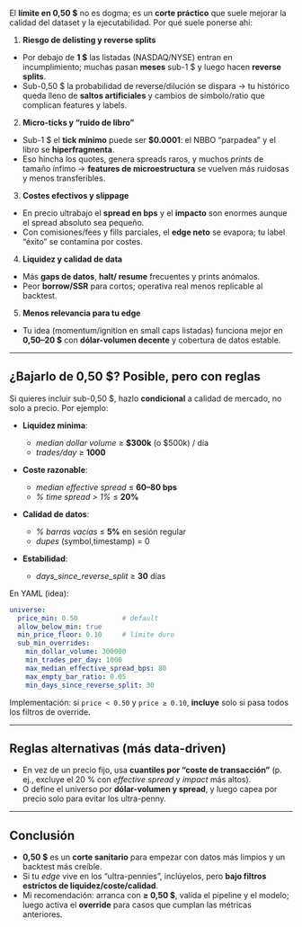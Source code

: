 El **límite en 0,50 $** no es dogma; es un **corte práctico** que suele mejorar la calidad del dataset y la ejecutabilidad. Por qué suele ponerse ahí:

1. **Riesgo de delisting y reverse splits**

* Por debajo de **1 $** las listadas (NASDAQ/NYSE) entran en incumplimiento; muchas pasan **meses** sub-1 $ y luego hacen **reverse splits**.
* Sub-0,50 $ la probabilidad de reverse/dilución se dispara → tu histórico queda lleno de **saltos artificiales** y cambios de símbolo/ratio que complican features y labels.

2. **Micro-ticks y “ruido de libro”**

* Sub-1 $ el **tick mínimo** puede ser **$0.0001**: el NBBO “parpadea” y el libro se **hiperfragmenta**.
* Eso hincha los quotes, genera spreads raros, y muchos *prints* de tamaño ínfimo → **features de microestructura** se vuelven más ruidosas y menos transferibles.

3. **Costes efectivos y slippage**

* En precio ultrabajo el **spread en bps** y el **impacto** son enormes aunque el spread absoluto sea pequeño.
* Con comisiones/fees y fills parciales, el **edge neto** se evapora; tu label “éxito” se contamina por costes.

4. **Liquidez y calidad de data**

* Más **gaps de datos**, **halt/ resume** frecuentes y prints anómalos.
* Peor **borrow/SSR** para cortos; operativa real menos replicable al backtest.

5. **Menos relevancia para tu edge**

* Tu idea (momentum/ignition en small caps listadas) funciona mejor en **0,50–20 $** con **dólar-volumen decente** y cobertura de datos estable.

---

## ¿Bajarlo de 0,50 $? Posible, pero con reglas

Si quieres incluir sub-0,50 $, hazlo **condicional** a calidad de mercado, no solo a precio. Por ejemplo:

* **Liquidez mínima**:

  * *median dollar volume* ≥ **$300k** (o $500k) / día
  * *trades/day* ≥ **1000**
* **Coste razonable**:

  * *median effective spread* ≤ **60–80 bps**
  * *% time spread > 1%* ≤ **20%**
* **Calidad de datos**:

  * *% barras vacías* ≤ **5%** en sesión regular
  * *dupes* (symbol,timestamp) = 0
* **Estabilidad**:

  * *days_since_reverse_split* ≥ **30** días

En YAML (idea):

```yaml
universe:
  price_min: 0.50           # default
  allow_below_min: true
  min_price_floor: 0.10     # límite duro
  sub_min_overrides:
    min_dollar_volume: 300000
    min_trades_per_day: 1000
    max_median_effective_spread_bps: 80
    max_empty_bar_ratio: 0.05
    min_days_since_reverse_split: 30
```

Implementación: si `price < 0.50` y `price ≥ 0.10`, **incluye** solo si pasa todos los filtros de override.

---

## Reglas alternativas (más data-driven)

* En vez de un precio fijo, usa **cuantiles por “coste de transacción”** (p. ej., excluye el 20 % con *effective spread* y *impact* más altos).
* O define el universo por **dólar-volumen y spread**, y luego capea por precio solo para evitar los ultra-penny.

---

## Conclusión

* **0,50 $** es un **corte sanitario** para empezar con datos más limpios y un backtest más creíble.
* Si tu *edge* vive en los “ultra-pennies”, inclúyelos, pero **bajo filtros estrictos de liquidez/coste/calidad**.
* Mi recomendación: arranca con **≥ 0,50 $**, valida el pipeline y el modelo; luego activa el **override** para casos que cumplan las métricas anteriores.

